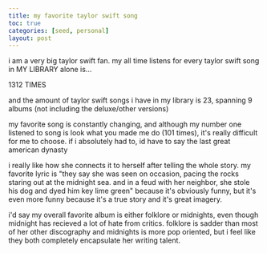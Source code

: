 ```yaml
---
title: my favorite taylor swift song
toc: true
categories: [seed, personal]
layout: post
---
```


i am a very big taylor swift fan. my all time listens for every taylor swift song in MY LIBRARY alone is... 

1312 TIMES

and the amount of taylor swift songs i have in my library is 23, spanning 9 albums (not including the deluxe/other versions)

my favorite song is constantly changing, and although my number one listened to song is look what you made me do (101 times), it's really difficult for me to choose. if i absolutely had to, id have to say the last great american dynasty

i really like how she connects it to herself after telling the whole story. my favorite lyric is "they say she was seen on occasion, pacing the rocks staring out at the midnight sea. and in a feud with her neighbor, she stole his dog and dyed him key lime green" because it's obviously funny, but it's even more funny because it's a true story and it's great imagery. 

i'd say my overall favorite album is either folklore or midnights, even though midnight has recieved a lot of hate from critics. folklore is sadder than most of her other discography and midnights is more pop oriented, but i feel like they both completely encapsulate her writing talent. 


